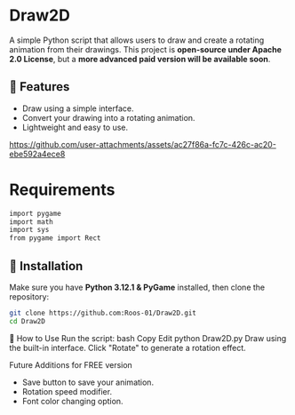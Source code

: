 # Draw2D
A simple Python script that allows users to draw and create a rotating animation from their drawings. This project is **open-source under Apache 2.0 License**, but a **more advanced paid version will be available soon**.

## 🚀 Features
- Draw using a simple interface.
- Convert your drawing into a rotating animation.
- Lightweight and easy to use.


https://github.com/user-attachments/assets/ac27f86a-fc7c-426c-ac20-ebe592a4ece8

# Requirements
``` bash
import pygame
import math
import sys
from pygame import Rect
``` 
## 🔧 Installation
Make sure you have **Python 3.12.1 & PyGame** installed, then clone the repository:
```bash
git clone https://github.com:Roos-01/Draw2D.git
cd Draw2D
```
🎨 How to Use
Run the script:
bash
Copy
Edit
python Draw2D.py
Draw using the built-in interface.
Click "Rotate" to generate a rotation effect.

Future Additions for FREE version
- Save button to save your animation.
- Rotation speed modifier.
- Font color changing option.
